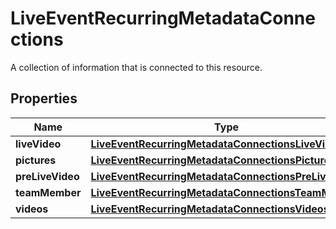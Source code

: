 

# LiveEventRecurringMetadataConnections

A collection of information that is connected to this resource.

## Properties

| Name | Type | Description | Notes |
|------------ | ------------- | ------------- | -------------|
|**liveVideo** | [**LiveEventRecurringMetadataConnectionsLiveVideo**](LiveEventRecurringMetadataConnectionsLiveVideo.md) |  |  |
|**pictures** | [**LiveEventRecurringMetadataConnectionsPictures**](LiveEventRecurringMetadataConnectionsPictures.md) |  |  |
|**preLiveVideo** | [**LiveEventRecurringMetadataConnectionsPreLiveVideo**](LiveEventRecurringMetadataConnectionsPreLiveVideo.md) |  |  |
|**teamMember** | [**LiveEventRecurringMetadataConnectionsTeamMember**](LiveEventRecurringMetadataConnectionsTeamMember.md) |  |  |
|**videos** | [**LiveEventRecurringMetadataConnectionsVideos**](LiveEventRecurringMetadataConnectionsVideos.md) |  |  |



